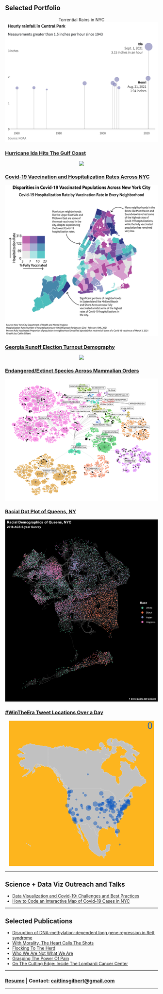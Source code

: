 ## Selected Portfolio

<p align="center">
Torrential Rains in NYC
<a href="https://graphics.reuters.com/STORM-IDA/RAINFALL/akvezzlbzpr/">
         <img src="images/ida_cp_rainfall.png?raw=true">
</a>
  </p>
                               
### [Hurricane Ida Hits The Gulf Coast](https://graphics.reuters.com/STORM-IDA/LANDFALL/lgvdwwgjwpo/)
<p align="center">
<img src="images/ida_leveed_gulfmap.png?raw=true"/>
</p>

### [Covid-19 Vaccination and Hospitalization Rates Across NYC](/nyccovidvax.md)
<p align="center">
<img src="images/nyc_covid_vax_zcta_3-3-21_new.png?raw=true"/>
</p>

### [Georgia Runoff Election Turnout Demography](/garunoff.md)
<p align="center">
<img src="images/ga_runoff_dropoff_race_1.2.21.gif?raw=true"/>
</p>

### [Endangered/Extinct Species Across Mammalian Orders](/redlisthierarchy.md)
<p align="center">
<img src="images/redlist_hierarchy_plot.png?raw=true"/>
</p>

### [Racial Dot Plot of Queens, NY](/queensrace.md)
<p align="center">
<img src="images/queens_race_dotplot.png?raw=true"/>
</p>


### [#WinTheEra Tweet Locations Over a Day](/petetweets.md)
<p align="center">
<img src="images/wintheeratweetsbyhour.gif?raw=true"/>
</p>

---

## Science + Data Viz Outreach and Talks

- [Data Visualization and Covid-19: Challenges and Best Practices](https://rockedu.rockefeller.edu/component/datavizcovid/)
- [How to Code an Interactive Map of Covid-19 Cases in NYC](https://rockedu.rockefeller.edu/component/covid19datavizrshiny/)

---

## Selected Publications

- [Disruption of DNA-methylation-dependent long gene repression in Rett syndrome](https://www.nature.com/articles/nature14319)
- [With Morality, The Heart Calls The Shots](https://thehoya.com/gilbert-with-morality-the-heart-calls-the-shots/)
- [Flocking To The Herd](https://thehoya.com/gilbert-flocking-to-the-herd/)
- [Who We Are Not What We Are](https://thehoya.com/gilbert-who-we-are-not-what-we-are/)
- [Grasping The Power Of Pain](https://thehoya.com/gilbert-grasping-the-power-of-pain/)
- [On The Cutting Edge: Inside The Lombardi Cancer Center](https://thehoya.com/on-the-cutting-edge-inside-the-lombardi-cancer-center/)

---

### [Resume](/caitlingilbert_resume.pdf) | Contact: caitlinsgilbert@gmail.com



---
<p style="font-size:11px">
<!-- Remove above link if you don't want to attibute -->
